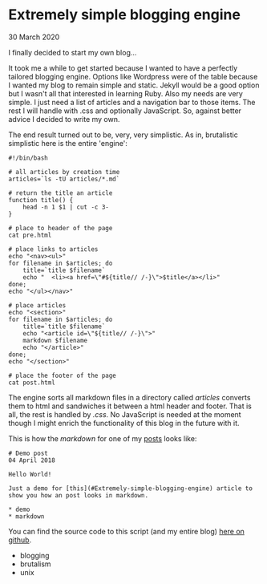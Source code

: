 # Extremely simple blogging engine
30 March 2020

I finally decided to start my own blog...

It took me a while to get started because I wanted to have a perfectly tailored blogging engine. Options like Wordpress were of the table because I wanted my blog to remain simple and static. Jekyll would be a good option but I wasn't all that interested in learning Ruby. Also my needs are very simple. I just need a list of articles and a navigation bar to those items. The rest I will handle with .css and optionally JavaScript. So, against better advice I decided to write my own.

The end result turned out to be, very, very simplistic. As in, brutalistic simplistic here is the entire 'engine':

	#!/bin/bash
		
	# all articles by creation time
	articles=`ls -tU articles/*.md`
	
	# return the title an article
	function title() {
	    head -n 1 $1 | cut -c 3-
	}
	
	# place to header of the page
	cat pre.html
	
	# place links to articles
	echo "<nav><ul>"
	for filename in $articles; do
	    title=`title $filename`
	    echo "  <li><a href=\"#${title// /-}\">$title</a></li>"
	done;
	echo "</ul></nav>"
	
	# place articles
	echo "<section>"
	for filename in $articles; do
	    title=`title $filename`
	    echo "<article id=\"${title// /-}\">"
	    markdown $filename
	    echo "</article>"
	done;
	echo "</section>"
	
	# place the footer of the page
	cat post.html

The engine sorts all markdown files in a directory called _articles_ converts them to html and sandwiches it between a html header and footer. That is all, the rest is handled by _.css_. No JavaScript is needed at the moment though I might enrich the functionality of this blog in the future with it.

This is how the _markdown_ for one of my [posts](#Demo-post) looks like:

	# Demo post
	04 April 2018
	
	Hello World!
	
	Just a demo for [this](#Extremely-simple-blogging-engine) article to show you how an post looks in markdown.
	
	* demo
	* markdown

You can find the source code to this script (and my entire blog) [here on github](https://github.com/pluizer/blog).

* blogging
* brutalism
* unix
